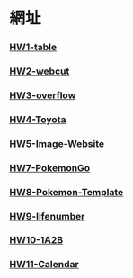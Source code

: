 # 網址
### [HW1-table](https://buildschool-front-end.azurewebsites.net/HW1-table/HW1-table.html)
### [HW2-webcut](https://buildschool-front-end.azurewebsites.net/HW2-webcut/index.html)
### [HW3-overflow](https://buildschool-front-end.azurewebsites.net/HW3-overflow/01.html)
### [HW4-Toyota](https://buildschool-front-end.azurewebsites.net/HW4-Toyota/01.html)
### [HW5-Image-Website](https://buildschool-front-end.azurewebsites.net/HW4-Toyota/index.html)
### [HW7-PokemonGo](https://buildschool-front-end.azurewebsites.net/HW7-PokemonGo/Pokemon.html)
### [HW8-Pokemon-Template](https://buildschool-front-end.azurewebsites.net/HW8-Pokemon-Template/Pokemon_Template.html)
### [HW9-lifenumber](https://buildschool-front-end.azurewebsites.net/HW9-lifenumber/lifenumber.html)
### [HW10-1A2B](https://buildschool-front-end.azurewebsites.net/HW10-1A2B/guess-number.html)
### [HW11-Calendar](https://buildschool-front-end.azurewebsites.net/HW11-Calendar/Calendar.html)
